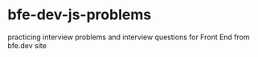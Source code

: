 # bfe-dev-js-problems
practicing interview problems and interview questions for Front End from bfe.dev site
